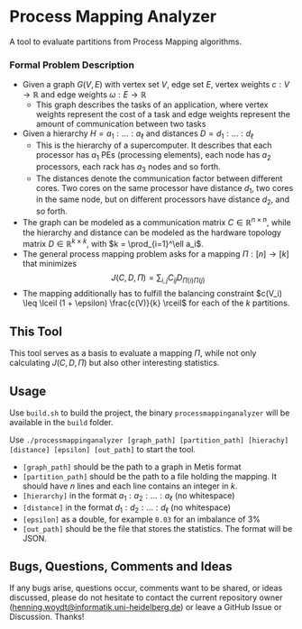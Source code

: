 # Process Mapping Analyzer

A tool to evaluate partitions from Process Mapping algorithms.

### Formal Problem Description

- Given a graph $G(V, E)$ with vertex set $V$, edge set $E$, vertex weights $c : V \to \mathbb{R}$ and edge weights $\omega : E \to \mathbb{R}$
  - This graph describes the tasks of an application, where vertex weights represent the cost of a task and edge weights represent the amount of communication between two tasks
- Given a hierarchy $H = a_1 : \ldots : a_\ell$ and distances $D = d_1 : \ldots : d_\ell$
  - This is the hierarchy of a supercomputer. It describes that each processor has $a_1$ PEs (processing elements), each node has $a_2$ processors, each rack has $a_3$ nodes and so forth.
  - The distances denote the communication factor between different cores. Two cores on the same processor have distance $d_1$, two cores in the same node, but on different processors have distance $d_2$, and so forth.
- The graph can be modeled as a communication matrix $C \in \mathbb{R}^{n \times n}$, while the hierarchy and distance can be modeled as the hardware topology matrix $D \in \mathbb{R}^{k \times k}$, with $k = \prod_{i=1}^\ell a_i$.
- The general process mapping problem asks for a mapping $\Pi : [n] \to [k]$ that minimizes
  $$J(C, D, \Pi) = \sum_{i, j} C_{ij}D_{\Pi(i)\Pi(j)}$$
- The mapping additionally has to fulfill the balancing constraint $c(V_i) \leq \lceil (1 + \epsilon) \frac{c(V)}{k} \rceil$ for each of the $k$ partitions.

## This Tool
This tool serves as a basis to evaluate a mapping $\Pi$, while not only calculating $J(C, D, \Pi)$ but also other interesting statistics.

## Usage

Use `build.sh` to build the project, the binary `processmappinganalyzer` will be available in the `build` folder.

Use
``
./processmappinganalyzer [graph_path] [partition_path] [hierachy] [distance] [epsilon] [out_path]
``
to start the tool.
- `[graph_path]` should be the path to a graph in Metis format
- `[partition_path]` should be the path to a file holding the mapping. It should have $n$ lines and each line contains an integer in $k$.
- `[hierarchy]` in the format $a_1:a_2:\ldots:a_\ell$ (no whitespace)
- `[distance]` in the format $d_1:d_2:\ldots:d_\ell$ (no whitespace)
- `[epsilon]` as a double, for example `0.03` for an imbalance of $3\%$
- `[out_path]` should be the file that stores the statistics. The format will be JSON.

## Bugs, Questions, Comments and Ideas

If any bugs arise, questions occur, comments want to be shared, or ideas discussed, please do not hesitate to contact the current repository owner (henning.woydt@informatik.uni-heidelberg.de) or leave a GitHub Issue or Discussion. Thanks!